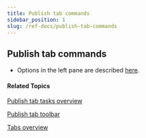```yaml
---
title: Publish tab commands
sidebar_position: 1
slug: /ref-docs/publish-tab-commands
---
```


## Publish tab commands

-   Options in the left pane are described [here](../../Tasks/Publish_tasks/Publish_tasks_overview.md).
    

#### Related Topics

[Publish tab tasks overview](../../Tasks/Publish_tasks/Publish_tasks_overview.md)

[Publish tab toolbar](../Toolbar/Publish_tab_toolbar.md)

[Tabs overview](Tabs_overview.md)